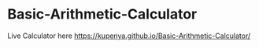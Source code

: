 ﻿# Basic-Arithmetic-Calculator
Live Calculator here https://kupenya.github.io/Basic-Arithmetic-Calculator/
